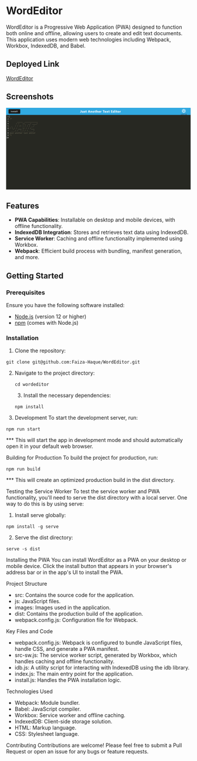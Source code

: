 # WordEditor

WordEditor is a Progressive Web Application (PWA) designed to function both online and offline, allowing users to create and edit text documents. This application uses modern web technologies including Webpack, Workbox, IndexedDB, and Babel.

## Deployed Link
[WordEditor](https://wordeditor-7f6j.onrender.com)

## Screenshots
![Screenshots](./screenshots/wordeditor.png)


## Features

- **PWA Capabilities**: Installable on desktop and mobile devices, with offline functionality.
- **IndexedDB Integration**: Stores and retrieves text data using IndexedDB.
- **Service Worker**: Caching and offline functionality implemented using Workbox.
- **Webpack**: Efficient build process with bundling, manifest generation, and more.

## Getting Started

### Prerequisites

Ensure you have the following software installed:

- [Node.js](https://nodejs.org/) (version 12 or higher)
- [npm](https://www.npmjs.com/get-npm) (comes with Node.js)

### Installation

1. Clone the repository:

  ```
  git clone git@github.com:Faiza-Haque/WordEditor.git
   ```
2. Navigate to the project directory:
   ```
   cd wordeditor
   ```
   3. Install the necessary dependencies:
   ```
   npm install
    ```
3. Development
To start the development server, run:
```
npm run start
```
*** This will start the app in development mode and should automatically open it in your default web browser.

Building for Production
To build the project for production, run:
```
npm run build
```
*** This will create an optimized production build in the dist directory.

Testing the Service Worker
To test the service worker and PWA functionality, you'll need to serve the dist directory with a local server. One way to do this is by using serve:

1. Install serve globally:
```
npm install -g serve
```
2. Serve the dist directory:
```
serve -s dist
```
Installing the PWA
You can install WordEditor as a PWA on your desktop or mobile device. Click the install button that appears in your browser's address bar or in the app's UI to install the PWA.

Project Structure
* src: Contains the source code for the application.
* js: JavaScript files.
* images: Images used in the application.
* dist: Contains the production build of the application.
* webpack.config.js: Configuration file for Webpack.

Key Files and Code
* webpack.config.js: Webpack is configured to bundle JavaScript files, handle CSS, and generate a PWA manifest.
* src-sw.js: The service worker script, generated by Workbox, which handles caching and offline functionality.
* idb.js: A utility script for interacting with IndexedDB using the idb library.
* index.js: The main entry point for the application.
* install.js: Handles the PWA installation logic.

Technologies Used
* Webpack: Module bundler.
* Babel: JavaScript compiler.
* Workbox: Service worker and offline caching.
* IndexedDB: Client-side storage solution.
* HTML: Markup language.
* CSS: Stylesheet language.

Contributing
Contributions are welcome! Please feel free to submit a Pull Request or open an issue for any bugs or feature requests.